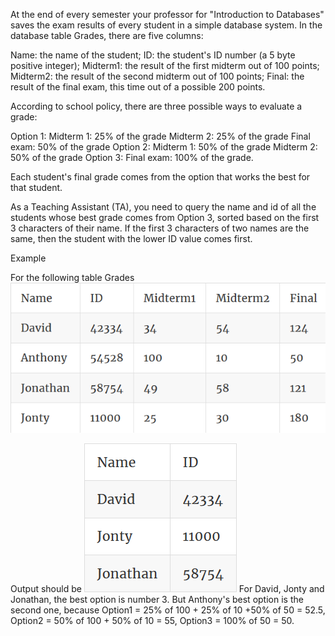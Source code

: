 At the end of every semester your professor for "Introduction to Databases" saves the exam results of every student in a simple database system. In the database table Grades, there are five columns:

Name: the name of the student;
ID: the student's ID number (a 5 byte positive integer);
 Midterm1: the result of the first midterm out of 100 points;
Midterm2: the result of the second midterm out of 100 points;
Final: the result of the final exam, this time out of a possible 200 points.

According to school policy, there are three possible ways to evaluate a grade:

Option 1:
        Midterm 1: 25% of the grade
        Midterm 2: 25% of the grade
        Final exam: 50% of the grade
    Option 2:
        Midterm 1: 50% of the grade
        Midterm 2: 50% of the grade
    Option 3:
        Final exam: 100% of the grade.

Each student's final grade comes from the option that works the best for that student.

As a Teaching Assistant (TA), you need to query the name and id of all the students whose best grade comes from Option 3, sorted based on the first 3 characters of their name. If the first 3 characters of two names are the same, then the student with the lower ID value comes first.

Example

For the following table Grades
![title](09-1.png)

Output should be
![title](09-2.png)
For David, Jonty and Jonathan, the best option is number 3. But Anthony's best option is the second one, because Option1 = 25% of 100 + 25% of 10 +50% of 50 = 52.5, Option2 = 50% of 100 + 50% of 10 = 55, Option3 = 100% of 50 = 50.